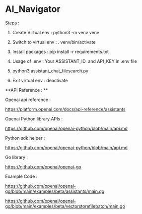 # AI_Navigator

Steps : 

1. Create Virtual env : python3 -m venv venv

2. Switch to virtual env : . venv/bin/activate

3. Install packages : pip install -r requirements.txt

4. Usage of .env : Your ASSISTANT_ID  and API_KEY in .env file

5. python3  assistant_chat_filesearch.py

6. Exit virtual env : deactivate



**API Reference : **

Openai api reference :

https://platform.openai.com/docs/api-reference/assistants


Openai Python library APIs :

https://github.com/openai/openai-python/blob/main/api.md

Python sdk helper : 

https://github.com/openai/openai-python/blob/main/api.md

Go library :

https://github.com/openai/openai-go

Example Code :

https://github.com/openai/openai-go/blob/main/examples/beta/assistants/main.go

https://github.com/openai/openai-go/blob/main/examples/beta/vectorstorefilebatch/main.go




